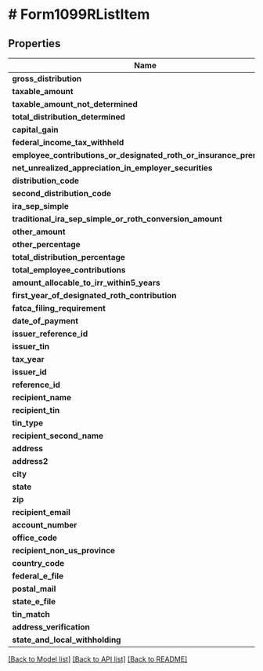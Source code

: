 # # Form1099RListItem

## Properties

Name | Type | Description | Notes
------------ | ------------- | ------------- | -------------
**gross_distribution** | **float** |  | [optional]
**taxable_amount** | **float** |  | [optional]
**taxable_amount_not_determined** | **bool** |  | [optional]
**total_distribution_determined** | **bool** |  | [optional]
**capital_gain** | **float** |  | [optional]
**federal_income_tax_withheld** | **float** |  | [optional]
**employee_contributions_or_designated_roth_or_insurance_premiums** | **float** |  | [optional]
**net_unrealized_appreciation_in_employer_securities** | **float** |  | [optional]
**distribution_code** | **string** |  | [optional]
**second_distribution_code** | **string** |  | [optional]
**ira_sep_simple** | **bool** |  | [optional]
**traditional_ira_sep_simple_or_roth_conversion_amount** | **float** |  | [optional]
**other_amount** | **float** |  | [optional]
**other_percentage** | **string** |  | [optional]
**total_distribution_percentage** | **string** |  | [optional]
**total_employee_contributions** | **float** |  | [optional]
**amount_allocable_to_irr_within5_years** | **float** |  | [optional]
**first_year_of_designated_roth_contribution** | **int** |  | [optional]
**fatca_filing_requirement** | **bool** |  | [optional]
**date_of_payment** | **\DateTime** |  | [optional]
**issuer_reference_id** | **string** |  | [optional]
**issuer_tin** | **string** |  | [optional]
**tax_year** | **int** |  | [optional]
**issuer_id** | **string** |  | [optional]
**reference_id** | **string** |  | [optional]
**recipient_name** | **string** |  | [optional]
**recipient_tin** | **string** |  | [optional]
**tin_type** | **string** |  | [optional]
**recipient_second_name** | **string** |  | [optional]
**address** | **string** |  | [optional]
**address2** | **string** |  | [optional]
**city** | **string** |  | [optional]
**state** | **string** |  | [optional]
**zip** | **string** |  | [optional]
**recipient_email** | **string** |  | [optional]
**account_number** | **string** |  | [optional]
**office_code** | **string** |  | [optional]
**recipient_non_us_province** | **string** |  | [optional]
**country_code** | **string** |  | [optional]
**federal_e_file** | **bool** |  | [optional]
**postal_mail** | **bool** |  | [optional]
**state_e_file** | **bool** |  | [optional]
**tin_match** | **bool** |  | [optional]
**address_verification** | **bool** |  | [optional]
**state_and_local_withholding** | [**\AvalaraSDK\ModelA1099V2\StateAndLocalWithholdingRequest**](StateAndLocalWithholdingRequest.md) |  | [optional]

[[Back to Model list]](../../../README.md#models) [[Back to API list]](../../../README.md#endpoints) [[Back to README]](../../../README.md)
